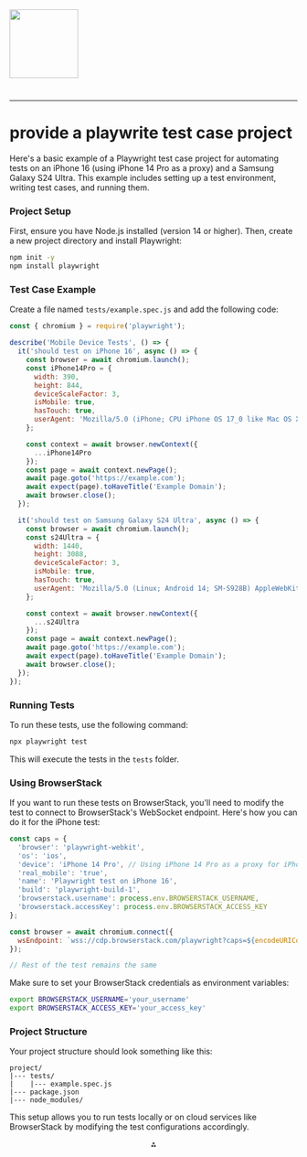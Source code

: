 <img src="https://r2cdn.perplexity.ai/pplx-full-logo-primary-dark%402x.png" class="logo" width="120"/>

# 

---

# provide a playwrite test case project

Here's a basic example of a Playwright test case project for automating tests on an iPhone 16 (using iPhone 14 Pro as a proxy) and a Samsung Galaxy S24 Ultra. This example includes setting up a test environment, writing test cases, and running them.

### Project Setup

First, ensure you have Node.js installed (version 14 or higher). Then, create a new project directory and install Playwright:

```bash
npm init -y
npm install playwright
```


### Test Case Example

Create a file named `tests/example.spec.js` and add the following code:

```javascript
const { chromium } = require('playwright');

describe('Mobile Device Tests', () => {
  it('should test on iPhone 16', async () => {
    const browser = await chromium.launch();
    const iPhone14Pro = {
      width: 390,
      height: 844,
      deviceScaleFactor: 3,
      isMobile: true,
      hasTouch: true,
      userAgent: 'Mozilla/5.0 (iPhone; CPU iPhone OS 17_0 like Mac OS X) AppleWebKit/605.1.15 (KHTML, like Gecko) Version/17.0 Mobile/15E148 Safari/604.1'
    };

    const context = await browser.newContext({
      ...iPhone14Pro
    });
    const page = await context.newPage();
    await page.goto('https://example.com');
    await expect(page).toHaveTitle('Example Domain');
    await browser.close();
  });

  it('should test on Samsung Galaxy S24 Ultra', async () => {
    const browser = await chromium.launch();
    const s24Ultra = {
      width: 1440,
      height: 3088,
      deviceScaleFactor: 3,
      isMobile: true,
      hasTouch: true,
      userAgent: 'Mozilla/5.0 (Linux; Android 14; SM-S928B) AppleWebKit/537.36 (KHTML, like Gecko) Chrome/120.0.6099.210 Mobile Safari/537.36'
    };

    const context = await browser.newContext({
      ...s24Ultra
    });
    const page = await context.newPage();
    await page.goto('https://example.com');
    await expect(page).toHaveTitle('Example Domain');
    await browser.close();
  });
});
```


### Running Tests

To run these tests, use the following command:

```bash
npx playwright test
```

This will execute the tests in the `tests` folder.

### Using BrowserStack

If you want to run these tests on BrowserStack, you'll need to modify the test to connect to BrowserStack's WebSocket endpoint. Here's how you can do it for the iPhone test:

```javascript
const caps = {
  'browser': 'playwright-webkit',
  'os': 'ios',
  'device': 'iPhone 14 Pro', // Using iPhone 14 Pro as a proxy for iPhone 16
  'real_mobile': 'true',
  'name': 'Playwright test on iPhone 16',
  'build': 'playwright-build-1',
  'browserstack.username': process.env.BROWSERSTACK_USERNAME,
  'browserstack.accessKey': process.env.BROWSERSTACK_ACCESS_KEY
};

const browser = await chromium.connect({
  wsEndpoint: `wss://cdp.browserstack.com/playwright?caps=${encodeURIComponent(JSON.stringify(caps))}`
});

// Rest of the test remains the same
```

Make sure to set your BrowserStack credentials as environment variables:

```bash
export BROWSERSTACK_USERNAME='your_username'
export BROWSERSTACK_ACCESS_KEY='your_access_key'
```


### Project Structure

Your project structure should look something like this:

```
project/
|--- tests/
|    |--- example.spec.js
|--- package.json
|--- node_modules/
```

This setup allows you to run tests locally or on cloud services like BrowserStack by modifying the test configurations accordingly.

<div style="text-align: center">⁂</div>

[^1]: https://github.com/VinayKumarBM/playwright-sample-project

[^2]: https://betterstack.com/community/guides/testing/playwright-intro/

[^3]: https://playwright.dev/docs/writing-tests

[^4]: https://saucelabs.com/resources/blog/getting-started-with-playwright-testing

[^5]: https://www.youtube.com/watch?v=vH0Lck0wLPs

[^6]: https://playwright.dev/docs/test-projects

[^7]: https://testgrid.io/blog/playwright-testing/

[^8]: https://github.com/microsoft/playwright-examples

